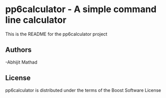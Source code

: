 pp6calculator - A simple command line calculator
================================================
This is the README for the pp6calculator project 

Authors
-------
-Abhijit Mathad

License
-------
pp6calculator is distributed under the terms of the Boost Software License
